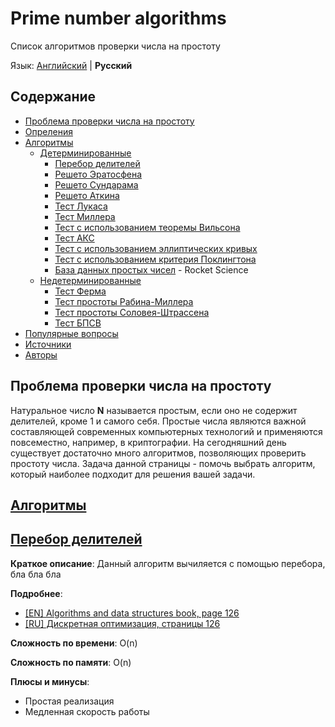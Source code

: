 # Prime number algorithms
Список алгоритмов проверки числа на простоту

Язык: [Английский]() | __Русский__

## Содержание
- [Проблема проверки числа на простоту]()
- [Опреления]()
- [Алгоритмы]()
    - [Детерминированные]()
        - [Перебор делителей]()
        - [Решето Эратосфена]()
        - [Решето Сундарама]()
        - [Решето Аткина]()
        - [Тест Лукаса]()
        - [Тест Миллера]()
        - [Тест с использованием теоремы Вильсона]()
        - [Тест АКС]()
        - [Тест с использованием эллиптических кривых]()
        - [Тест с использованием критерия Поклингтона]()
        - [База данных простых чисел]() - Rocket Science
    - [Недетерминированные]()
        - [Тест Ферма]()
        - [Тест простоты Рабина-Миллера]()
        - [Тест простоты Соловея-Штрассена]()
        - [Тест БПСВ]()
- [Популярные вопросы]()
- [Источники]()
- [Авторы]()

## Проблема проверки числа на простоту

Натуральное число __N__ называется простым, если оно не содержит делителей, кроме 1 и самого себя. Простые числа являются важной составляющей современных компьютерных технологий и применяются повсеместно, например, в криптографии. На сегодняшний день существует достаточно много алгоритмов, позволяющих проверить простоту числа. Задача данной страницы - помочь выбрать алгоритм, который наиболее подходит для решения вашей задачи.

## [Алгоритмы]()

## [Перебор делителей]()

__Краткое описание__:
Данный алгоритм вычиляется с помощью перебора, бла бла бла

__Подробнее__:

 - [[EN] Algorithms and data structures book, page 126]()
 - [[RU] Дискретная оптимизация, страницы 126]()
 
__Сложность по времени__: O(n)

__Сложность по памяти__: O(n)

__Плюсы и минусы__:
 - Простая реализация
 - Медленная скорость работы

